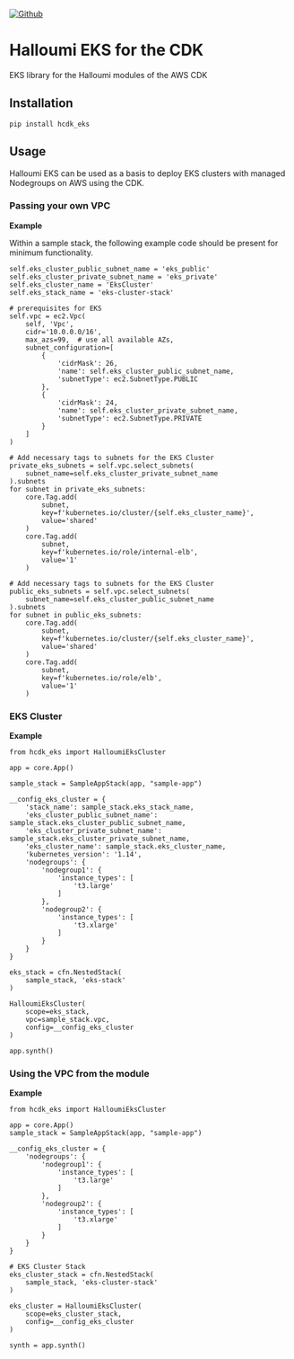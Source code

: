 [![Github](https://img.shields.io/badge/github-sentiampc%2Fhcdk--eks-blue.svg)](https://github.com/sentiampc/hcdk-eks)


# Halloumi EKS for the CDK

EKS library for the Halloumi modules of the AWS CDK

## Installation

`pip install hcdk_eks`

## Usage

Halloumi EKS can be used as a basis to deploy EKS clusters with managed Nodegroups on AWS using the CDK.

### Passing your own VPC

**Example**

Within a sample stack, the following example code should be present for minimum functionality.

```
self.eks_cluster_public_subnet_name = 'eks_public'
self.eks_cluster_private_subnet_name = 'eks_private'
self.eks_cluster_name = 'EksCluster'
self.eks_stack_name = 'eks-cluster-stack'

# prerequisites for EKS
self.vpc = ec2.Vpc(
    self, 'Vpc',
    cidr='10.0.0.0/16',
    max_azs=99,  # use all available AZs,
    subnet_configuration=[
        {
            'cidrMask': 26,
            'name': self.eks_cluster_public_subnet_name,
            'subnetType': ec2.SubnetType.PUBLIC
        },
        {
            'cidrMask': 24,
            'name': self.eks_cluster_private_subnet_name,
            'subnetType': ec2.SubnetType.PRIVATE
        }
    ]
)

# Add necessary tags to subnets for the EKS Cluster
private_eks_subnets = self.vpc.select_subnets(
    subnet_name=self.eks_cluster_private_subnet_name
).subnets
for subnet in private_eks_subnets:
    core.Tag.add(
        subnet,
        key=f'kubernetes.io/cluster/{self.eks_cluster_name}',
        value='shared'
    )
    core.Tag.add(
        subnet,
        key=f'kubernetes.io/role/internal-elb',
        value='1'
    )

# Add necessary tags to subnets for the EKS Cluster
public_eks_subnets = self.vpc.select_subnets(
    subnet_name=self.eks_cluster_public_subnet_name
).subnets
for subnet in public_eks_subnets:
    core.Tag.add(
        subnet,
        key=f'kubernetes.io/cluster/{self.eks_cluster_name}',
        value='shared'
    )
    core.Tag.add(
        subnet,
        key=f'kubernetes.io/role/elb',
        value='1'
    )
```

### EKS Cluster

**Example**

```
from hcdk_eks import HalloumiEksCluster

app = core.App()

sample_stack = SampleAppStack(app, "sample-app")

__config_eks_cluster = {
    'stack_name': sample_stack.eks_stack_name,
    'eks_cluster_public_subnet_name': sample_stack.eks_cluster_public_subnet_name,
    'eks_cluster_private_subnet_name': sample_stack.eks_cluster_private_subnet_name,
    'eks_cluster_name': sample_stack.eks_cluster_name,
    'kubernetes_version': '1.14',
    'nodegroups': {
        'nodegroup1': {
            'instance_types': [
                't3.large'
            ]
        },
        'nodegroup2': {
            'instance_types': [
                't3.xlarge'
            ]
        }
    }
}

eks_stack = cfn.NestedStack(
    sample_stack, 'eks-stack'
)

HalloumiEksCluster(
    scope=eks_stack,
    vpc=sample_stack.vpc,
    config=__config_eks_cluster
)

app.synth()
```

### Using the VPC from the module

**Example**

```
from hcdk_eks import HalloumiEksCluster

app = core.App()
sample_stack = SampleAppStack(app, "sample-app")

__config_eks_cluster = {
    'nodegroups': {
        'nodegroup1': {
            'instance_types': [
                't3.large'
            ]
        },
        'nodegroup2': {
            'instance_types': [
                't3.xlarge'
            ]
        }
    }
}

# EKS Cluster Stack
eks_cluster_stack = cfn.NestedStack(
    sample_stack, 'eks-cluster-stack'
)

eks_cluster = HalloumiEksCluster(
    scope=eks_cluster_stack,
    config=__config_eks_cluster
)

synth = app.synth()
```